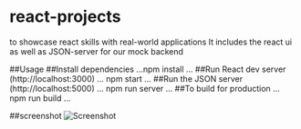 # react-projects
to showcase react skills with real-world applications
It includes the react ui as well as JSON-server for our mock backend

##Usage
##Install dependencies
...npm install
...
##Run React dev server (http://localhost:3000)
...
npm start
...
##Run the JSON server (http://localhost:5000)
...
npm run server
...
##To build for production
...
npm run build
...

##screenshot
![Screenshot](https://user-images.githubusercontent.com/31090188/122825108-238f0100-d2ff-11eb-8dbf-05cc487bbee3.jpg)

